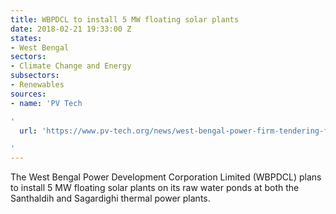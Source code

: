 ```yaml
---
title: WBPDCL to install 5 MW floating solar plants
date: 2018-02-21 19:33:00 Z
states:
- West Bengal
sectors:
- Climate Change and Energy
subsectors:
- Renewables
sources:
- name: 'PV Tech

'
  url: 'https://www.pv-tech.org/news/west-bengal-power-firm-tendering-for-10mw-of-floating-solar-on-thermal-powe

'
---
```


The West Bengal Power Development Corporation Limited (WBPDCL) plans to install 5 MW floating solar plants on its raw water ponds at both the Santhaldih and Sagardighi thermal power plants. 
